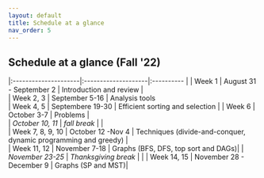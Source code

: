 ```yaml
---
layout: default 
title: Schedule at a glance
nav_order: 5
---
```


## Schedule at a glance (Fall '22)

|:---------------------|:--------------------|:---------- |
| Week 1       |  August 31 - September 2    | Introduction and review |                  
| Week 2, 3    |  September 5-16 | Analysis tools                  
| Week 4, 5    |  Septembere 19-30   | Efficient sorting and selection |
| Week 6       |  October 3-7      | Problems     |      
| _October 10, 11_ | _fall break_  |                  |              
| Week 7, 8, 9, 10     |  October 12 -Nov 4  | Techniques (divide-and-conquer, dynamic programming and greedy) |                           
| Week 11, 12  |  November 7-18 | Graphs  (BFS, DFS, top sort and DAGs)|
| _November 23-25_             | _Thanksgiving break_ | | 
| Week 14, 15  |  November 28 - December 9 | Graphs (SP and MST)|

